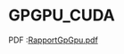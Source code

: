 # GPGPU_CUDA


PDF :[RapportGpGpu.pdf](https://github.com/YoannSo/GPGPU_CUDA/files/9802900/RapportGpGpu.pdf)
